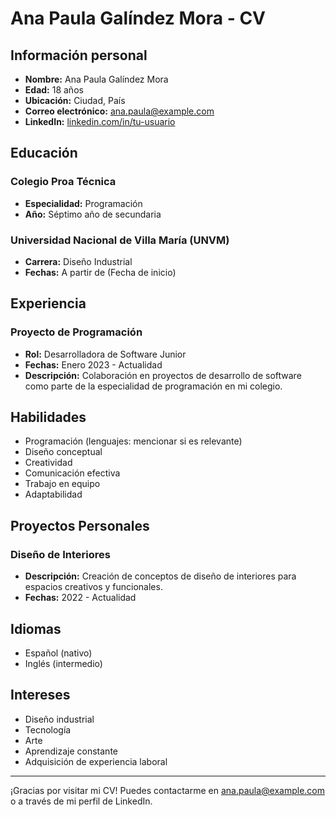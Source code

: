 # Ana Paula Galíndez Mora - CV

## Información personal

- **Nombre:** Ana Paula Galíndez Mora
- **Edad:** 18 años
- **Ubicación:** Ciudad, País
- **Correo electrónico:** ana.paula@example.com
- **LinkedIn:** [linkedin.com/in/tu-usuario](https://linkedin.com/in/tu-usuario)

## Educación

### Colegio Proa Técnica
- **Especialidad:** Programación
- **Año:** Séptimo año de secundaria

### Universidad Nacional de Villa María (UNVM)
- **Carrera:** Diseño Industrial
- **Fechas:** A partir de (Fecha de inicio)

## Experiencia

### Proyecto de Programación
- **Rol:** Desarrolladora de Software Junior
- **Fechas:** Enero 2023 - Actualidad
- **Descripción:** Colaboración en proyectos de desarrollo de software como parte de la especialidad de programación en mi colegio.

## Habilidades

- Programación (lenguajes: mencionar si es relevante)
- Diseño conceptual
- Creatividad
- Comunicación efectiva
- Trabajo en equipo
- Adaptabilidad

## Proyectos Personales

### Diseño de Interiores
- **Descripción:** Creación de conceptos de diseño de interiores para espacios creativos y funcionales.
- **Fechas:** 2022 - Actualidad

## Idiomas

- Español (nativo)
- Inglés (intermedio)

## Intereses

- Diseño industrial
- Tecnología
- Arte
- Aprendizaje constante
- Adquisición de experiencia laboral

---

¡Gracias por visitar mi CV! Puedes contactarme en [ana.paula@example.com](mailto:ana.paula@example.com) o a través de mi perfil de LinkedIn.
